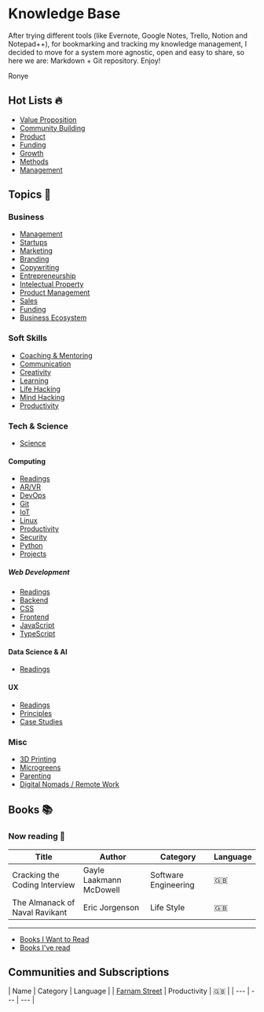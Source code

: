 # Knowledge Base

After trying different tools (like Evernote, Google Notes, Trello, Notion and Notepad++), for bookmarking and tracking my knowledge management, I decided to move for a system more agnostic, open and easy to share, so here we are: Markdown + Git repository. Enjoy!

Ronye

## Hot Lists :fire:

* [Value Proposition](hot-list/VALUE_PROPOSITION.md)
* [Community Building](hot-list/COMMUNITY_BUILDING.md)
* [Product](hot-list/PRODUCT.md)
* [Funding](hot-list/FUNDING.md)
* [Growth](hot-list/GROWTH.md)
* [Methods](hot-list/METHODS.md)
* [Management](hot-list/MANAGEMENT.md)

## Topics :bookmark_tabs:

### Business
* [Management](topics/business/MANAGEMENT.md)
* [Startups](topics/business/STARTUPS.md)
* [Marketing](topics/business/MARKETING.md)
* [Branding](topics/business/BRANDING.md)
* [Copywriting](topics/business/COPYWRITING.md)
* [Entrepreneurship](topics/business/ENTREPRENEURSHIP.md)
* [Intelectual Property](topics/business/INTELECTUAL_PROPERTY.md)
* [Product Management](topics/business/PRODUCT_MANAGEMENT.md)
* [Sales](topics/business/SALES.md)
* [Funding](topics/business/FUNDING.md)
* [Business Ecosystem](topics/business/BUSINESS_ECOSYSTEM.md)

### Soft Skills
* [Coaching & Mentoring](topics/soft_skills/COACHING_MENTORING.md)
* [Communication](topics/soft_skills/COMMUNICATION.md)
* [Creativity](topics/soft_skills/CREATIVITY.md)
* [Learning](topics/soft_skills/LEARNING.md)
* [Life Hacking](topics/soft_skills/LIFE_HACKING.md)
* [Mind Hacking](topics/soft_skills/MIND_HACKING.md)
* [Productivity](topics/soft_skills/PRODUCTIVITY.md)

### Tech & Science
* [Science](topics/tech_science/SCIENCE.md)

#### Computing
* [Readings](topics/tech_science/computing/READINGS.md)
* [AR/VR](topics/tech_science/computing/AR_VR.md)
* [DevOps](topics/tech_science/computing/DEVOPS.md)
* [Git](topics/tech_science/computing/GIT.md)
* [IoT](topics/tech_science/computing/IOT.md)
* [Linux](topics/tech_science/computing/LINUX.md)
* [Productivity](topics/tech_science/computing/PRODUCTIVITY.md)
* [Security](topics/tech_science/computing/SECURITY.md)
* [Python](topics/tech_science/computing/PYTHON.md)
* [Projects](topics/tech_science/computing/PROJECTS.md)

##### Web Development
* [Readings](topics/tech_science/computing/web-development/READINGS.md)
* [Backend](topics/tech_science/computing/web-development/BACKEND.md)
* [CSS](topics/tech_science/computing/web-development/CSS.md)
* [Frontend](topics/tech_science/computing/web-development/FRONTEND.md)
* [JavaScript](topics/tech_science/computing/web-development/JAVASCRIPT.md)
* [TypeScript](topics/tech_science/computing/web-development/TYPESCRIPT.md)

#### Data Science & AI
* [Readings](topics/tech_science/data_science/READINGS.md)

#### UX
* [Readings](topics/tech_science/ux/READINGS.md)
* [Principles](topics/tech_science/ux/PRINCIPLES.md)
* [Case Studies](topics/tech_science/ux/CASE_STUDIES.md)

### Misc
* [3D Printing](topics/misc/3D_PRINTING.md)
* [Microgreens](topics/misc/MICROGREENS.md)
* [Parenting](topics/misc/PARENTING.md)
* [Digital Nomads / Remote Work](topics/misc/DIGITAL_NOMADS.md)


## Books :books:

### Now reading :open_book:

| Title | Author | Category | Language |
| --- | --- | --- | --- |
| Cracking the Coding Interview | Gayle Laakmann McDowell | Software Engineering | :uk: |
| The Almanack of Naval Ravikant | Eric Jorgenson | Life Style | :uk: |
---
* [Books I Want to Read](books/PENDING.md)
* [Books I've read](books/DONE.md)


## Communities and Subscriptions
| Name | Category | Language |
| [Farnam Street](https://fs.blog/) | Productivity | :uk: |
| --- | --- | --- |